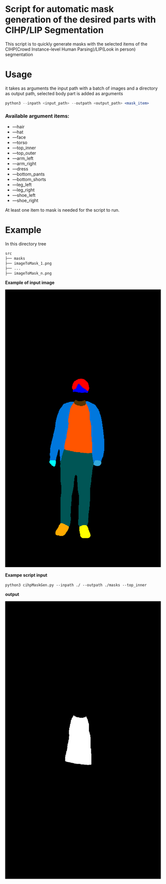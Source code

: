 # Script for automatic mask generation of the desired parts with CIHP/LIP Segmentation

This script is to quickly generate masks with the selected items of the CIHP(Crowd Instance-level Human Parsing)/LIP(Look in person) segmentation

# Usage

it takes as arguments the input path with a batch of images and a directory as output path, selected body part is added as arguments

```jsx
python3 --inpath <input_path> --outpath <output_path> <mask_item>
```

### Available argument items:

- —hair
- —hat
- —face
- —torso
- —top_inner
- —top_outer
- —arm_left
- —arm_right
- —dress
- —bottom_pants
- —bottom_shorts
- —leg_left
- —leg_right
- —shoe_left
- —shoe_right

At least one item to mask is needed for the script to run.

# Example

In this directory tree

```
src
├── masks
├── imageToMask_1.png
├── ...
├── imageToMask_n.png
```

**Example of input image**

![example_input_img](https://github.com/Tonoward/CIHP_masking_tool/blob/main/inputimg_example_1.png?raw=true)

**Exampe script input**

`python3 cihpMaskGen.py --inpath ./ --outpath ./masks --top_inner`

**output**

![example_output_img](https://github.com/Tonoward/CIHP_masking_tool/blob/main/outputimg_example_1.png?raw=true)
